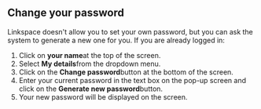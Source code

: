 

## Change your password

Linkspace doesn't allow you to set your own password, but you can ask the system to generate a new one for you. If you are already logged in:

1. Click on **your name**at the top of the screen.
2. Select **My details**from the dropdown menu.
3. Click on the **Change password**button at the bottom of the screen.
4. Enter your current password in the text box on the pop-up screen and click on the **Generate new password**button.
5. Your new password will be displayed on the screen.